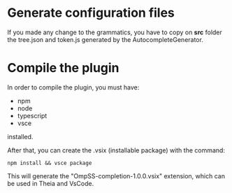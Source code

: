 # Generate configuration files

If you made any change to the grammatics, you have to copy on **src** folder the tree.json and token.js generated by the AutocompleteGenerator.


# Compile the plugin

In order to compile the plugin, you must have:
* npm
* node
* typescript
* vsce 

installed.

After that, you can create the .vsix (installable package) with the command:

``npm install && vsce package``

This will generate the "OmpSS-completion-1.0.0.vsix" extension, which can be used in Theia and VsCode.

